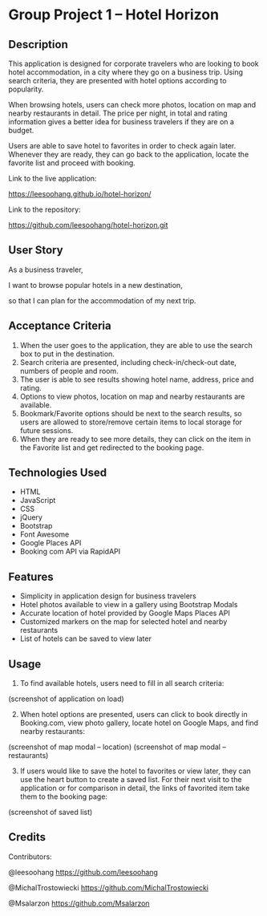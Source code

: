 # Group Project 1 – Hotel Horizon
## Description
This application is designed for corporate travelers who are looking to book hotel accommodation, in a city where they go on a business trip. Using search criteria, they are presented with hotel options according to popularity. 

When browsing hotels, users can check more photos, location on map and nearby restaurants in detail. The price per night, in total and rating information gives a better idea for business travelers if they are on a budget.

Users are able to save hotel to favorites in order to check again later. Whenever they are ready, they can go back to the application, locate the favorite list and proceed with booking.


Link to the live application:

https://leesoohang.github.io/hotel-horizon/

Link to the repository:

https://github.com/leesoohang/hotel-horizon.git

## User Story

As a business traveler, 

I want to browse popular hotels in a new destination,

so that I can plan for the accommodation of my next trip.

## Acceptance Criteria
1.	When the user goes to the application, they are able to use the search box to put in the destination.
2.	Search criteria are presented, including check-in/check-out date, numbers of people and room.
3.	The user is able to see results showing hotel name, address, price and rating.
4.	Options to view photos, location on map and nearby restaurants are available.
5.	Bookmark/Favorite options should be next to the search results, so users are allowed to store/remove certain items to local storage for future sessions.
6.	When they are ready to see more details, they can click on the item in the Favorite list and get redirected to the booking page.

## Technologies Used
-	HTML
-	JavaScript
-	CSS
-	jQuery
-	Bootstrap
-	Font Awesome
-	Google Places API
-	Booking com API via RapidAPI

## Features
-	Simplicity in application design for business travelers
-	Hotel photos available to view in a gallery using Bootstrap Modals
-	Accurate location of hotel provided by Google Maps Places API
-	Customized markers on the map for selected hotel and nearby restaurants
-	List of hotels can be saved to view later

## Usage
1. To find available hotels, users need to fill in all search criteria:

(screenshot of application on load)

2. When hotel options are presented, users can click to book directly in Booking.com, view photo gallery, locate hotel on Google Maps, and find nearby restaurants: 

(screenshot of map modal – location)
(screenshot of map modal – restaurants)

3. If users would like to save the hotel to favorites or view later, they can use the heart button to create a saved list. For their next visit to the application or for comparison in detail, the links of favorited item take them to the booking page:

(screenshot of saved list)

## Credits
Contributors:

@leesoohang https://github.com/leesoohang

@MichalTrostowiecki https://github.com/MichalTrostowiecki

@Msalarzon https://github.com/Msalarzon



